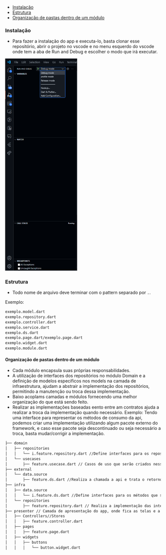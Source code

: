 
- [Instalação](#instalação)
- [Estrutura](#estrutura)
- [Organização de pastas dentro de um módulo](#Organização-de-pastas-dentro-de-um-módulo)



### Instalação

- Para fazer a instalação do app e executa-lo, basta clonar esse repositório, abrir o projeto no vscode e no menu esquerdo do vscode onde tem a aba de Run and Debug e escolher o modo que irá executar.
<img src="assets/images/run_and_debug.PNG" style="zoom:67%;" />

### Estrutura

- Todo nome de arquivo deve terminar com o pattern separado por `.`.

Exemplo:

```sh
exemplo.model.dart
exemplo.repository.dart
exemplo.controller.dart
exemplo.service.dart
exemplo.ds.dart
exemplo.page.dart/exemplo.page.dart
exemplo.widget.dart
exemplo.module.dart
```

#### Organização de pastas dentro de um módulo

- Cada módulo encapsula suas próprias responsabilidades.
- A utilização de interfaces dos repositórios no módulo Domain e a definição de modelos específicos nos models na camada de infraestrutura, ajudam a abstrair a implementação dos repositórios, permitindo a manutenção ou troca dessa implementação.
- Baixo acoplams camadas e módulos fornecendo uma melhor organização do que está sendo feito.
- Realizar as implementações baseadas eento entre am contratos ajuda a realizar a troca da implementação quando necessário. Exemplo: Tendo uma interface para representar os métodos de consumo da api, podemos criar uma implementação utilizando algum pacote externo do framework, e caso esse pacote seja descontinuado ou seja necessário a troca, basta mudar/corrigir a implementação.


```txt
├── domain
│   ├── repositories
│   │   └── i.feature.repository.dart //Define interfaces para os repositórios que serão implementados em camadas externas, como data sources. Isso permite a inversão de dependência.
│   └── usecases
│       ├── feature.usecase.dart // Casos de uso que serão criados nesse módulo e que poderão ser testados para garantir o que foi feito.
├── external
│   └── data.source 
│       ├── feature.ds.dart //Realiza a chamada a api e trata o retorno da mesma
├── infra
│   ├── data.source
│   │   └── i.feature.ds.dart //Define interfaces para os métodos que serão implementados na camada externa
│   └── repositories
│       ├── feature.repository.dart // Realiza a implementação das interfaces definidas na camada domain
├── presenter // Camada de apresentação do app, onde fica as telas e a lógica das telas
│   ├── Controllers//Stores
│   │   ├── feature.controller.dart
│   ├── pages
│   │   ├── feature.page.dart
│   ├── widgets
│   │   ├── buttons
│   │   │   └── button.widget.dart
```
